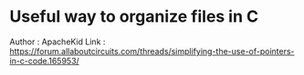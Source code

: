 # Useful way to organize files in C
Author  : ApacheKid
Link    : https://forum.allaboutcircuits.com/threads/simplifying-the-use-of-pointers-in-c-code.165953/